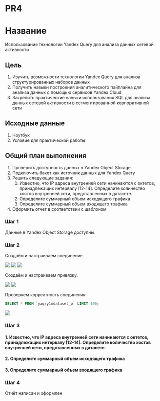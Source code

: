 # PR4


# Название

Использование технологии Yandex Query для анализа данных сетевой
активности

## Цель

1.  Изучить возможности технологии Yandex Query для анализа
    структурированных наборов данных
2.  Получить навыки построения аналитического пайплайна для анализа
    данных с помощью сервисов Yandex Cloud
3.  Закрепить практические навыки использования SQL для анализа данных
    сетевой активности в сегментированной корпоративной сети

## Исходные данные

1.  Ноутбук
2.  Условие для практической работы

## Общий план выполнения

1.  Проверить доступность данных в Yandex Object Storage
2.  Подключить бакет как источник данных для Yandex Query
3.  Решить следующие задания:
    1.  Известно, что IP адреса внутренней сети начинаются с октетов,
        принадлежащих интервалу \[12-14\]. Определите количество хостов
        внутренней сети, представленных в датасете.
    2.  Определите суммарный объем исходящего трафика
    3.  Определите суммарный объем входящего трафика
4.  Оформить отчет в соответствии с шаблоном

### Шаг 1

Данные в Yandex Object Storage доступны.

### Шаг 2

Создаём и настраиваем соединение.

![](../img/img4_1.png) ![](../img/img4_2.png) ![](../img/img4_3.png)

Создаём и настраиваем привязку.

![](../img/img4_4.png) ![](../img/img4_5.png)

Проверяем корректность соединения:

``` sql
SELECT * FROM `yaqry1mdataset_p` LIMIT 100;
```

![](../img/img4_6.png)

### Шаг 3

#### 1. Известно, что IP адреса внутренней сети начинаются с октетов, принадлежащих интервалу \[12-14\]. Определите количество хостов внутренней сети, представленных в датасете.

#### 2. Определите суммарный объем исходящего трафика

#### 3. Определите суммарный объем входящего трафика

### Шаг 4

Отчёт написан и оформлен
